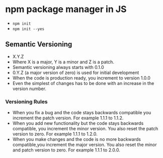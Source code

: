 # npm package manager in JS

- `npm init`
- `npm init --yes`

## Semantic Versioning

- X.Y.Z
- Where X is a major, Y is a minor and Z is a patch.
- Semantic versioning always starts with 0.1.0
- 0.Y.Z (a major version of zero) is used for initial development
- When the code is production ready, you increment to version 1.0.0
- Even the simplest of changes has to be done with an increase in the version number.

### Versioning Rules

- When you fix a bug and the code stays backwards compatible you increment the patch version. For example 1.1.1 to 1.1.2.
- When you add new functionality but the code stays backwards compatible, you increment the minor version. You also reset the patch version to zero. For example 1.1.1 to 1.2.0.
- When you make changes and the code is no more backwards compatible,you increment the major version. You also reset the minor and patch version to zero. For example 1.1.1 to 2.0.0.
